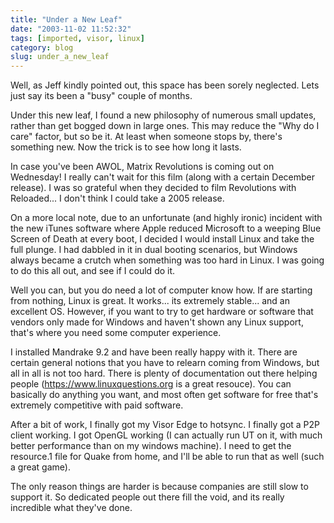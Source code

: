 ```yaml
---
title: "Under a New Leaf"
date: "2003-11-02 11:52:32"
tags: [imported, visor, linux]
category: blog
slug: under_a_new_leaf
---
```


Well, as Jeff kindly pointed out, this space has been sorely neglected. Lets just say its been a "busy" couple of months.

Under this new leaf, I found a new philosophy of numerous small updates, rather than get bogged down in large ones. This may reduce the "Why do I care" factor, but so be it. At least when someone stops by, there's something new. Now the trick is to see how long it lasts.

In case you've been AWOL, Matrix Revolutions is coming out on Wednesday! I really can't wait for this film (along with a certain December release). I was so grateful when they decided to film Revolutions with Reloaded... I don't think I could take a 2005 release.

On a more local note, due to an unfortunate (and highly ironic) incident with the new iTunes software where Apple reduced Microsoft to a weeping Blue Screen of Death at every boot, I decided I would install Linux and take the full plunge. I had dabbled in it in dual booting scenarios, but Windows always became a crutch when something was too hard in Linux. I was going to do this all out, and see if I could do it.

Well you can, but you do need a lot of computer know how. If are starting from nothing, Linux is great. It works... its extremely stable... and an excellent OS. However, if you want to try to get hardware or software that vendors only made for Windows and haven't shown any Linux support, that's where you need some computer experience.

I installed Mandrake 9.2 and have been really happy with it. There are certain general notions that you have to relearn coming from Windows, but all in all is not too hard. There is plenty of documentation out there helping people (https://www.linuxquestions.org is a great resouce). You can basically do anything you want, and most often get software for free that's extremely competitive with paid software.

After a bit of work, I finally got my Visor Edge to hotsync. I finally got a P2P client working. I got OpenGL working (I can actually run UT on it, with much better performance than on my windows machine). I need to get the resource.1 file for Quake from home, and I'll be able to run that as well (such a great game).

The only reason things are harder is because companies are still slow to support it. So dedicated people out there fill the void, and its really incredible what they've done.
